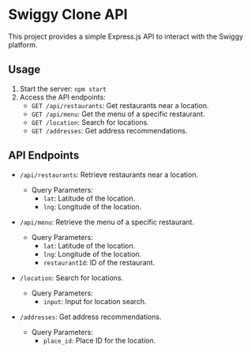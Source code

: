 # Swiggy Clone API

This project provides a simple Express.js API to interact with the Swiggy platform.

## Usage

1. Start the server: `npm start`
2. Access the API endpoints:
   - `GET /api/restaurants`: Get restaurants near a location.
   - `GET /api/menu`: Get the menu of a specific restaurant.
   - `GET /location`: Search for locations.
   - `GET /addresses`: Get address recommendations.

## API Endpoints

- `/api/restaurants`: Retrieve restaurants near a location.
  - Query Parameters:
    - `lat`: Latitude of the location.
    - `lng`: Longitude of the location.

- `/api/menu`: Retrieve the menu of a specific restaurant.
  - Query Parameters:
    - `lat`: Latitude of the location.
    - `lng`: Longitude of the location.
    - `restaurantId`: ID of the restaurant.

- `/location`: Search for locations.
  - Query Parameters:
    - `input`: Input for location search.

- `/addresses`: Get address recommendations.
  - Query Parameters:
    - `place_id`: Place ID for the location.



